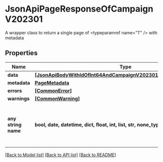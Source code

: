 # JsonApiPageResponseOfCampaignV202301

A wrapper class to return a single page of <typeparamref name=\"T\" /> with metadata

## Properties
Name | Type | Description | Notes
------------ | ------------- | ------------- | -------------
**data** | [**[JsonApiBodyWithIdOfInt64AndCampaignV202301AndCampaignV202301]**](JsonApiBodyWithIdOfInt64AndCampaignV202301AndCampaignV202301.md) |  | 
**metadata** | [**PageMetadata**](PageMetadata.md) |  | 
**errors** | [**[CommonError]**](CommonError.md) |  | [optional] 
**warnings** | [**[CommonWarning]**](CommonWarning.md) |  | [optional] 
**any string name** | **bool, date, datetime, dict, float, int, list, str, none_type** | any string name can be used but the value must be the correct type | [optional]

[[Back to Model list]](../README.md#documentation-for-models) [[Back to API list]](../README.md#documentation-for-api-endpoints) [[Back to README]](../README.md)



